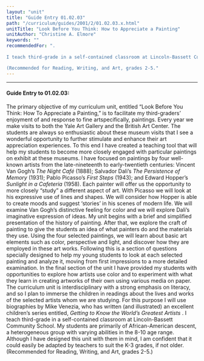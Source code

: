 ```yaml
---
layout: "unit"
title: "Guide Entry 01.02.03"
path: "/curriculum/guides/2001/2/01.02.03.x.html"
unitTitle: "Look Before You Think: How to Appreciate a Painting"
unitAuthor: "Christine A. Elmore"
keywords: ""
recommendedFor: ". 
 
I teach third-grade in a self-contained classroom at Lincoln-Bassett Community School. My students are primarily of African-American descent, a heterogeneous group with varying abilities in the 8-10 age range. Although I have designed this unit with them in mind, I am confident that it could easily be adapted by teachers to suit the K-3 grades, if not older.

(Recommended for Reading, Writing, and Art, grades 2-5."
---
```

<body>
<hr/>
<h4>
Guide Entry to 01.02.03:
</h4>
<b>
</b>
The primary objective of my curriculum unit, entitled “Look Before You Think: How To Appreciate a Painting,” is to facilitate my third-graders’ enjoyment of and response to fine artspecifically, paintings. Every year we make visits to both the Yale Art Gallery and the British Art Center. The students are always so enthusiastic about these museum visits that I see a wonderful opportunity to further stimulate and enhance their art appreciation experiences. To this end I have created a teaching tool that will help my students to become more closely engaged with particular paintings on exhibit at these museums.
I have focused on paintings by four well-known artists from the late-nineteenth to early-twentieth centuries: Vincent Van Gogh’s
<i>
The Night Café
</i>
(1888); Salvador Dali’s
<i>
The Persistence of Memory
</i>
(1931); Pablo Picasso’s
<i>
First Steps
</i>
(1943); and Edward Hopper’s
<i>
Sunlight in a Cafeteria
</i>
(1958). Each painter will offer us the opportunity to more closely “study” a different aspect of art. With Picasso we will look at his expressive use of lines and shapes. We will consider how Hopper is able to create moods and suggest ‘stories’ in his scenes of modern life. We will examine Van Gogh’s distinctive feeling for color and we will explore Dali’s imaginative expression of ideas.
My unit begins with a brief and simplified presentation of the history of painting. After that, we explore the craft of painting to give the students an idea of what painters do and the materials they use. Using the four selected paintings, we will learn about basic art elements such as color, perspective and light, and discover how they are employed in these art works. Following this is a section of questions specially designed to help my young students to look at each selected painting and analyze it, moving from first impressions to a more detailed examination. In the final section of the unit I have provided my students with opportunities to explore how artists use color and to experiment with what they learn in creating artworks of their own using various media on paper.
The curriculum unit is interdisciplinary with a strong emphasis on literacy, and so I plan to immerse the children in readings about the lives and works of the selected artists whom we are studying. For this purpose I will use biographies by Mike Venezia, who has written (and illustrated) an excellent children’s series entitled,
<i>
Getting to Know the World’s Greatest Artists
</i>
. 
I teach third-grade in a self-contained classroom at Lincoln-Bassett Community School. My students are primarily of African-American descent, a heterogeneous group with varying abilities in the 8-10 age range. Although I have designed this unit with them in mind, I am confident that it could easily be adapted by teachers to suit the K-3 grades, if not older.
(Recommended for Reading, Writing, and Art, grades 2-5.)
</body>